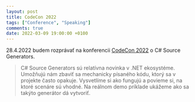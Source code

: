 ```yaml
---
layout: post
title: CodeCon 2022
tags: ["Conference", "Speaking"]
comments: true
date: 2022-03-09 19:00:00 +0100
---
```


28.4.2022 budem rozprávať na konferencii [CodeCon 2022](https://www.codecon.sk/) o C# Source Generators.

> C# Source Generators sú relatívna novinka v .NET ekosystéme. Umožňujú nám zbaviť sa mechanicky písaného kódu, ktorý sa v projekte často opakuje. Vysvetlíme si ako fungujú a povieme si, na ktoré scenáre sú vhodné. Na reálnom demo príklade ukážeme ako sa takýto generátor dá vytvoriť.